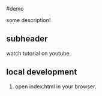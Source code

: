 #demo

some description!

## subheader

watch tutorial on youtube.

## local development

1. open index.html in your browser.

